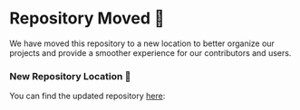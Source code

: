 # Repository Moved 🚀

We have moved this repository to a new location to better organize our projects and provide a smoother experience for our contributors and users.

### New Repository Location 🔗
You can find the updated repository [here](https://github.com/alirezamohamadiam/Securing-Healthcare-with-Deep-Learning-A-CNN-Based-Model-for-medical-IoT-Threat-Detection): 

